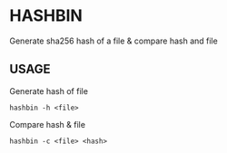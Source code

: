 # HASHBIN
Generate sha256 hash of a file & compare hash and file

## USAGE
Generate hash of file
```
hashbin -h <file>
```
Compare hash & file
```
hashbin -c <file> <hash>
```
